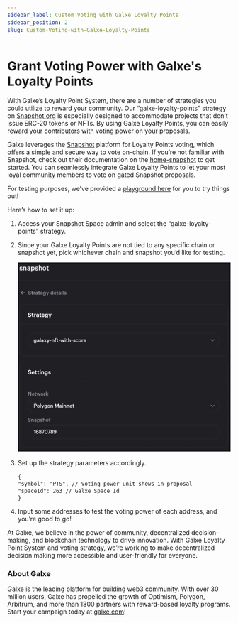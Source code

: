 ```yaml
---
sidebar_label: Custom Voting with Galxe Loyalty Points
sidebar_position: 2
slug: Custom-Voting-with-Galxe-Loyalty-Points
---
```

# Grant Voting Power with Galxe's Loyalty Points

With Galxe’s Loyalty Point System, there are a number of strategies you could utilize to reward your community. Our “galxe-loyalty-points” strategy on [Snapshot.org](http://Snapshot.org) is especially designed to accommodate projects that don’t issue ERC-20 tokens or NFTs. By using Galxe Loyalty Points, you can easily reward your contributors with voting power on your proposals.

Galxe leverages the [Snapshot](https://snapshot.org/#/) platform for Loyalty Points voting, which offers a simple and secure way to vote on-chain. If you’re not familiar with Snapshot, check out their documentation on the [home-snapshot](https://docs.snapshot.org/) to get started. You can seamlessly integrate Galxe Loyalty Points to let your most loyal community members to vote on gated Snapshot proposals.

For testing purposes, we’ve provided a [playground here](https://snapshot.org/#/playground/galxe-loyalty-points) for you to try things out!

Here’s how to set it up:

1. Access your Snapshot Space admin and select the “galxe-loyalty-points” strategy.
2. Since your Galxe Loyalty Points are not tied to any specific chain or snapshot yet, pick whichever chain and snapshot you’d like for testing.

   ![](assets/screenshot-2023-03-21-at-4.46.29-pm.png)
3. Set up the strategy parameters accordingly.

   ```
   {
   "symbol": "PTS", // Voting power unit shows in proposal
   "spaceId": 263 // Galxe Space Id
   }
   ```
4. Input some addresses to test the voting power of each address, and you’re good to go!

At Galxe, we believe in the power of community, decentralized decision-making, and blockchain technology to drive innovation. With Galxe Loyalty Point System and voting strategy, we’re working to make decentralized decision making more accessible and user-friendly for everyone.

### About Galxe

Galxe is the leading platform for building web3 community. With over 30 million users, Galxe has propelled the growth of Optimism, Polygon, Arbitrum, and more than 1800 partners with reward-based loyalty programs. Start your campaign today at [galxe.com](http://galxe.com/)!